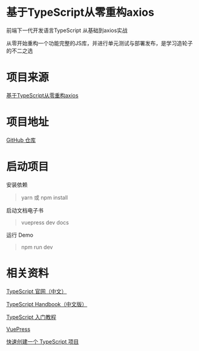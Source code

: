 # 基于TypeScript从零重构axios

前端下一代开发语言TypeScript 从基础到axios实战

从零开始重构一个功能完整的JS库，并进行单元测试与部署发布，是学习造轮子的不二之选

# 项目来源

[基于TypeScript从零重构axios](https://coding.imooc.com/class/330.html)

# 项目地址

[GitHub 仓库](https://github.com/YanXinChen1990/imooc-ts-axios)

# 启动项目


安装依赖
> yarn
或
> npm install

启动文档电子书
> vuepress dev docs

运行 Demo
> npm run dev

# 相关资料

[TypeScript 官网（中文）](https://www.tslang.cn/)

[TypeScript Handbook（中文版）](https://zhongsp.gitbooks.io/typescript-handbook/content/)

[TypeScript 入门教程](https://ts.xcatliu.com/)

[VuePress](https://vuepress.vuejs.org/zh/)

[快速创建一个 TypeScript 项目](https://github.com/alexjoverm/typescript-library-starter)

